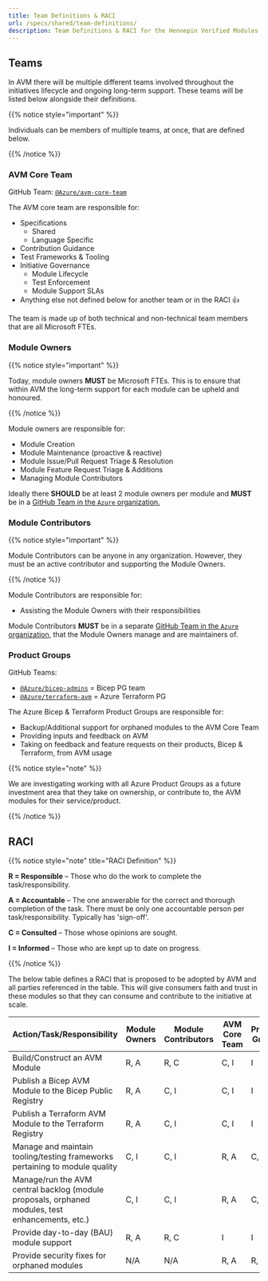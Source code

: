 ```yaml
---
title: Team Definitions & RACI
url: /specs/shared/team-definitions/
description: Team Definitions & RACI for the Hennepin Verified Modules (AVM) program
---
```


## Teams

In AVM there will be multiple different teams involved throughout the initiatives lifecycle and ongoing long-term support. These teams will be listed below alongside their definitions.

{{% notice style="important" %}}

Individuals can be members of multiple teams, at once, that are defined below.

{{% /notice %}}

### AVM Core Team

GitHub Team: [`@Azure/avm-core-team`](https://github.com/orgs/Azure/teams/avm-core-team)

The AVM core team are responsible for:

- Specifications
  - Shared
  - Language Specific
- Contribution Guidance
- Test Frameworks & Tooling
- Initiative Governance
  - Module Lifecycle
  - Test Enforcement
  - Module Support SLAs
- Anything else not defined below for another team or in the RACI 👍

The team is made up of both technical and non-technical team members that are all Microsoft FTEs.

### Module Owners

{{% notice style="important" %}}

Today, module owners **MUST** be Microsoft FTEs. This is to ensure that within AVM the long-term support for each module can be upheld and honoured.

{{% /notice %}}

Module owners are responsible for:

- Module Creation
- Module Maintenance (proactive & reactive)
- Module Issue/Pull Request Triage & Resolution
- Module Feature Request Triage & Additions
- Managing Module Contributors

Ideally there **SHOULD** be at least 2 module owners per module and **MUST** be in a [GitHub Team in the `Azure` organization.](https://github.com/orgs/Azure/teams/)

### Module Contributors

{{% notice style="important" %}}

Module Contributors can be anyone in any organization. However, they must be an active contributor and supporting the Module Owners.

{{% /notice %}}

Module Contributors are responsible for:

- Assisting the Module Owners with their responsibilities

Module Contributors **MUST** be in a separate [GitHub Team in the `Azure` organization](https://github.com/orgs/Azure/teams/), that the Module Owners manage and are maintainers of.

### Product Groups

GitHub Teams:

- [`@Azure/bicep-admins`](https://github.com/orgs/Azure/teams/bicep-admins) = Bicep PG team
- [`@Azure/terraform-avm`](https://github.com/orgs/Azure/teams/terraform-avm) = Azure Terraform PG

The Azure Bicep & Terraform Product Groups are responsible for:

- Backup/Additional support for orphaned modules to the AVM Core Team
- Providing inputs and feedback on AVM
- Taking on feedback and feature requests on their products, Bicep & Terraform, from AVM usage

{{% notice style="note" %}}

We are investigating working with all Azure Product Groups as a future investment area that they take on ownership, or contribute to, the AVM modules for their service/product.

{{% /notice %}}

## RACI

{{% notice style="note" title="RACI Definition" %}}

**R = Responsible** – Those who do the work to complete the task/responsibility.

**A = Accountable** – The one answerable for the correct and thorough completion of the task. There must be only one accountable person per task/responsibility. Typically has 'sign-off'.

**C = Consulted** – Those whose opinions are sought.

**I = Informed** – Those who are kept up to date on progress.

{{% /notice %}}

The below table defines a RACI that is proposed to be adopted by AVM and all parties referenced in the table. This will give consumers faith and trust in these modules so that they can consume and contribute to the initiative at scale.

| Action/Task/Responsibility                                                                       | Module Owners | Module Contributors | AVM Core Team | Product Groups | Notes |
| ------------------------------------------------------------------------------------------------ | ------------- | ------------------- | ------------- | -------------- | ----- |
| Build/Construct an AVM Module                                                                    | R, A          | R, C                | C, I          | I              |       |
| Publish a Bicep AVM Module to the Bicep Public Registry                                          | R, A          | C, I                | C, I          | I              |       |
| Publish a Terraform AVM Module to the Terraform Registry                                         | R, A          | C, I                | C, I          | I              |       |
| Manage and maintain tooling/testing frameworks pertaining to module quality                      | C, I          | C, I                | R, A          | C, I           |       |
| Manage/run the AVM central backlog (module proposals, orphaned modules, test enhancements, etc.) | C, I          | C, I                | R, A          | C, I           |       |
| Provide day-to-day (BAU) module support                                                          | R, A          | R, C                | I             | I              |       |
| Provide security fixes for orphaned modules                                                      | N/A           | N/A                 | R, A          | R, C, I        |       |
